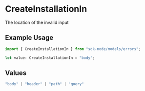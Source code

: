 # CreateInstallationIn

The location of the invalid input

## Example Usage

```typescript
import { CreateInstallationIn } from "sdk-node/models/errors";

let value: CreateInstallationIn = "body";
```

## Values

```typescript
"body" | "header" | "path" | "query"
```